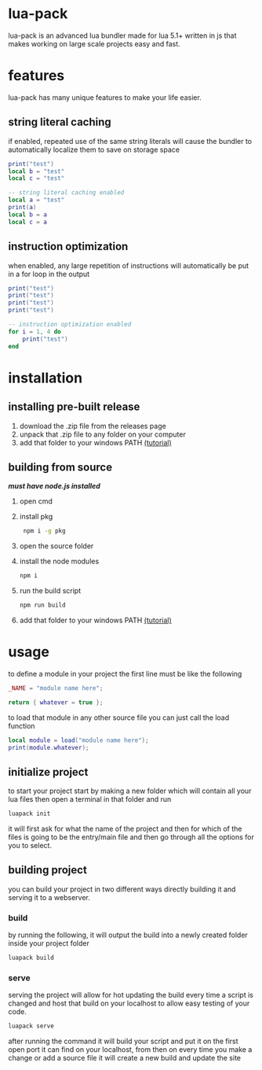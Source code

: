 # lua-pack

lua-pack is an advanced lua bundler made for lua 5.1+ written in js that makes working on large scale projects easy and fast.

# features

lua-pack has many unique features to make your life easier.

## string literal caching

if enabled, repeated use of the same string literals will cause the bundler to automatically localize them to save on storage space

```lua
print("test")
local b = "test"
local c = "test"

-- string literal caching enabled
local a = "test"
print(a)
local b = a
local c = a
```

## instruction optimization

when enabled, any large repetition of instructions will automatically be put in a for loop in the output

```lua
print("test")
print("test")
print("test")
print("test")

-- instruction optimization enabled
for i = 1, 4 do
    print("test")
end
```

# installation

## installing pre-built release

1. download the .zip file from the releases page
2. unpack that .zip file to any folder on your computer
3. add that folder to your windows PATH [(tutorial)](https://www.architectryan.com/2018/03/17/add-to-the-path-on-windows-10/)

## building from source

***must have node.js installed***

1. open cmd

2. install pkg

   ```bash
    npm i -g pkg
   ```

3. open the source folder 

4. install the node modules
     
    ```bash
    npm i
    ```
5. run the build script

   ```bash
   npm run build
   ```

6. add that folder to your windows PATH [(tutorial)](https://www.architectryan.com/2018/03/17/add-to-the-path-on-windows-10/)

# usage
to define a module in your project the first line must be like the following
```lua
_NAME = "module name here";

return { whatever = true };
```
to load that module in any other source file you can just call the load function
```lua
local module = load("module name here");
print(module.whatever);
```

## initialize project

to start your project start by making a new folder which will contain all your lua files then open a terminal in that folder and run

```bash
luapack init
```

it will first ask for what the name of the project and then for which of the files is going to be the entry/main file and then go through all the options for you to select.

## building project

you can build your project in two different ways directly building it and serving it to a webserver.

### build

by running the following, it will output the build into a newly created folder inside your project folder

```bash
luapack build
```

### serve

serving the project will allow for hot updating the build every time a script is changed and host that build on your localhost to allow easy testing of your code.

```bash
luapack serve
```

after running the command it will build your script and put it on the first open port it can find on your localhost, from then on every time you make a change or add a source file it will create a new build and update the site

